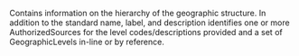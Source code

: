 Contains information on the hierarchy of the geographic structure. In addition to the standard name, label, and description identifies one or more AuthorizedSources for the level codes/descriptions provided and a set of GeographicLevels in-line or by reference.